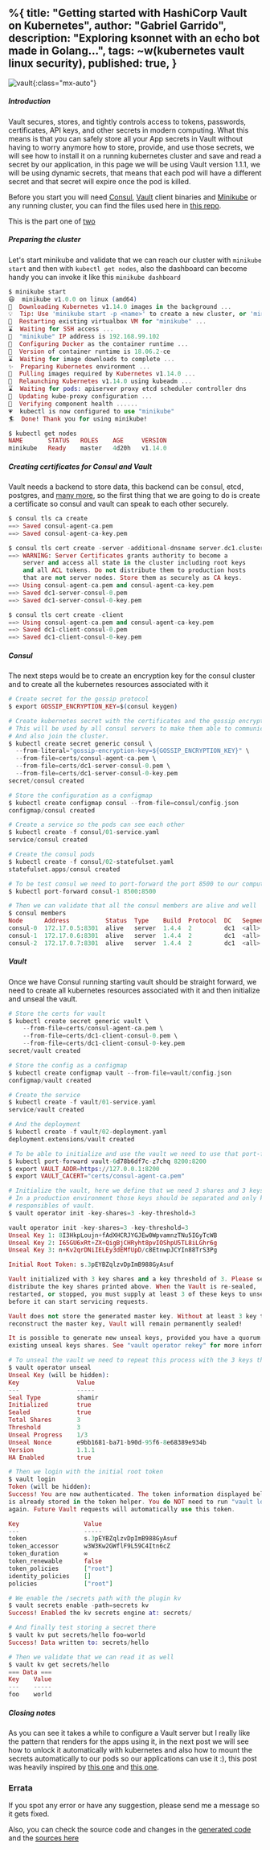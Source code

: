 %{
  title: "Getting started with HashiCorp Vault on Kubernetes",
  author: "Gabriel Garrido",
  description: "Exploring ksonnet with an echo bot made in Golang...",
  tags: ~w(kubernetes vault linux security),
  published: true,
}
---

![vault](/images/vault.png){:class="mx-auto"}

##### **Introduction**
Vault secures, stores, and tightly controls access to tokens, passwords, certificates, API keys, and other secrets in modern computing. What this means is that you can safely store all your App secrets in Vault without having to worry anymore how to store, provide, and use those secrets, we will see how to install it on a running kubernetes cluster and save and read a secret by our application, in this page we will be using Vault version 1.1.1, we will be using dynamic secrets, that means that each pod will have a different secret and that secret will expire once the pod is killed.

Before you start you will need [Consul](https://www.consul.io/docs/install/index.html), [Vault](https://www.vaultproject.io/docs/install/) client binaries and [Minikube](https://kubernetes.io/docs/tasks/tools/install-minikube/) or any running cluster, you can find the files used here in [this repo](https://github.com/kainlite/vault-consul-tls).

This is the part one of [two](/blog/actually_using_vault_on_kubernetes)

##### **Preparing the cluster**
Let's start minikube and validate that we can reach our cluster with `minikube start` and then with `kubectl get nodes`, also the dashboard can become handy you can invoke it like this `minikube dashboard`
```elixir
$ minikube start
😄  minikube v1.0.0 on linux (amd64)
🤹  Downloading Kubernetes v1.14.0 images in the background ...
💡  Tip: Use 'minikube start -p <name>' to create a new cluster, or 'minikube delete' to delete this one.
🔄  Restarting existing virtualbox VM for "minikube" ...
⌛  Waiting for SSH access ...
📶  "minikube" IP address is 192.168.99.102
🐳  Configuring Docker as the container runtime ...
🐳  Version of container runtime is 18.06.2-ce
⌛  Waiting for image downloads to complete ...
✨  Preparing Kubernetes environment ...
🚜  Pulling images required by Kubernetes v1.14.0 ...
🔄  Relaunching Kubernetes v1.14.0 using kubeadm ... 
⌛  Waiting for pods: apiserver proxy etcd scheduler controller dns
📯  Updating kube-proxy configuration ...
🤔  Verifying component health ......
💗  kubectl is now configured to use "minikube"
🏄  Done! Thank you for using minikube!

$ kubectl get nodes
NAME       STATUS   ROLES    AGE     VERSION
minikube   Ready    master   4d20h   v1.14.0
```

##### **Creating certificates for Consul and Vault**
Vault needs a backend to store data, this backend can be consul, etcd, postgres, and [many more](https://www.vaultproject.io/docs/configuration/storage/index.html), so the first thing that we are going to do is create a certificate so consul and vault can speak to each other securely.
```elixir
$ consul tls ca create
==> Saved consul-agent-ca.pem
==> Saved consul-agent-ca-key.pem

$ consul tls cert create -server -additional-dnsname server.dc1.cluster.local
==> WARNING: Server Certificates grants authority to become a
    server and access all state in the cluster including root keys
    and all ACL tokens. Do not distribute them to production hosts
    that are not server nodes. Store them as securely as CA keys.
==> Using consul-agent-ca.pem and consul-agent-ca-key.pem
==> Saved dc1-server-consul-0.pem
==> Saved dc1-server-consul-0-key.pem

$ consul tls cert create -client
==> Using consul-agent-ca.pem and consul-agent-ca-key.pem
==> Saved dc1-client-consul-0.pem
==> Saved dc1-client-consul-0-key.pem
```

##### **Consul**
The next steps would be to create an encryption key for the consul cluster and to create all the kubernetes resources associated with it
```elixir
# Create secret for the gossip protocol
$ export GOSSIP_ENCRYPTION_KEY=$(consul keygen)

# Create kubernetes secret with the certificates and the gossip encryption key
# This will be used by all consul servers to make them able to communicate
# And also join the cluster.
$ kubectl create secret generic consul \
  --from-literal="gossip-encryption-key=${GOSSIP_ENCRYPTION_KEY}" \
  --from-file=certs/consul-agent-ca.pem \
  --from-file=certs/dc1-server-consul-0.pem \
  --from-file=certs/dc1-server-consul-0-key.pem
secret/consul created

# Store the configuration as a configmap
$ kubectl create configmap consul --from-file=consul/config.json
configmap/consul created

# Create a service so the pods can see each other
$ kubectl create -f consul/01-service.yaml
service/consul created

# Create the consul pods
$ kubectl create -f consul/02-statefulset.yaml
statefulset.apps/consul created

# To be test consul we need to port-forward the port 8500 to our computer
$ kubectl port-forward consul-1 8500:8500

# Then we can validate that all the consul members are alive and well
$ consul members
Node      Address          Status  Type    Build  Protocol  DC   Segment
consul-0  172.17.0.5:8301  alive   server  1.4.4  2         dc1  <all>
consul-1  172.17.0.6:8301  alive   server  1.4.4  2         dc1  <all>
consul-2  172.17.0.7:8301  alive   server  1.4.4  2         dc1  <all>
```

##### **Vault**
Once we have Consul running starting vault should be straight forward, we need to create all kubernetes resources associated with it and then initialize and unseal the vault.
```elixir
# Store the certs for vault
$ kubectl create secret generic vault \
    --from-file=certs/consul-agent-ca.pem \
    --from-file=certs/dc1-client-consul-0.pem \
    --from-file=certs/dc1-client-consul-0-key.pem
secret/vault created

# Store the config as a configmap
$ kubectl create configmap vault --from-file=vault/config.json
configmap/vault created

# Create the service
$ kubectl create -f vault/01-service.yaml
service/vault created

# And the deployment
$ kubectl create -f vault/02-deployment.yaml
deployment.extensions/vault created

# To be able to initialize and use the vault we need to use that port-forward.
$ kubectl port-forward vault-6d78b6df7c-z7chq 8200:8200
$ export VAULT_ADDR=https://127.0.0.1:8200
$ export VAULT_CACERT="certs/consul-agent-ca.pem"

# Initialize the vault, here we define that we need 3 shares and 3 keys to unseal
# In a production environment those keys should be separated and only known by the
# responsibles of vault.
$ vault operator init -key-shares=3 -key-threshold=3

vault operator init -key-shares=3 -key-threshold=3
Unseal Key 1: 8I3HkpLoujn+fAdXHCRJYGJEw0WpvamnzTNu5IGyTcWB
Unseal Key 2: I65GU6xRt+ZX+QigBjCHRyht8pvIOShpU5TL8iLGhr6g
Unseal Key 3: n+Kv2qrDNiIELEy3dEMfUpD/c8EtnwpJCYIn88TrS3Pg

Initial Root Token: s.3pEYBZqlzvDpImB988GyAsuf

Vault initialized with 3 key shares and a key threshold of 3. Please securely
distribute the key shares printed above. When the Vault is re-sealed,
restarted, or stopped, you must supply at least 3 of these keys to unseal it
before it can start servicing requests.

Vault does not store the generated master key. Without at least 3 key to
reconstruct the master key, Vault will remain permanently sealed!

It is possible to generate new unseal keys, provided you have a quorum of
existing unseal keys shares. See "vault operator rekey" for more information.

# To unseal the vault we need to repeat this process with the 3 keys that we got in the previous step
$ vault operator unseal
Unseal Key (will be hidden):
Key                Value
---                -----
Seal Type          shamir
Initialized        true
Sealed             true
Total Shares       3
Threshold          3
Unseal Progress    1/3
Unseal Nonce       e9bb1681-ba71-b90d-95f6-8e68389e934b
Version            1.1.1
HA Enabled         true

# Then we login with the initial root token 
$ vault login
Token (will be hidden):
Success! You are now authenticated. The token information displayed below
is already stored in the token helper. You do NOT need to run "vault login"
again. Future Vault requests will automatically use this token.

Key                  Value
---                  -----
token                s.3pEYBZqlzvDpImB988GyAsuf
token_accessor       w3W3Kw2GWflF9L59C4Itn6cZ
token_duration       ∞
token_renewable      false
token_policies       ["root"]
identity_policies    []
policies             ["root"]

# We enable the /secrets path with the plugin kv
$ vault secrets enable -path=secrets kv
Success! Enabled the kv secrets engine at: secrets/

# And finally test storing a secret there
$ vault kv put secrets/hello foo=world
Success! Data written to: secrets/hello

# Then we validate that we can read it as well
$ vault kv get secrets/hello
=== Data ===
Key    Value
---    -----
foo    world
```

##### **Closing notes**
As you can see it takes a while to configure a Vault server but I really like the pattern that renders for the apps using it, in the next post we will see how to unlock it automatically with kubernetes and also how to mount the secrets automatically to our pods so our applications can use it :), this post was heavily inspired by [this one](https://testdriven.io/blog/running-vault-and-consul-on-kubernetes/) and [this one](https://learn.hashicorp.com/consul/advanced/day-1-operations/certificates#configuring-agents).

### Errata
If you spot any error or have any suggestion, please send me a message so it gets fixed.

Also, you can check the source code and changes in the [generated code](https://github.com/kainlite/kainlite.github.io) and the [sources here](https://github.com/kainlite/blog)

